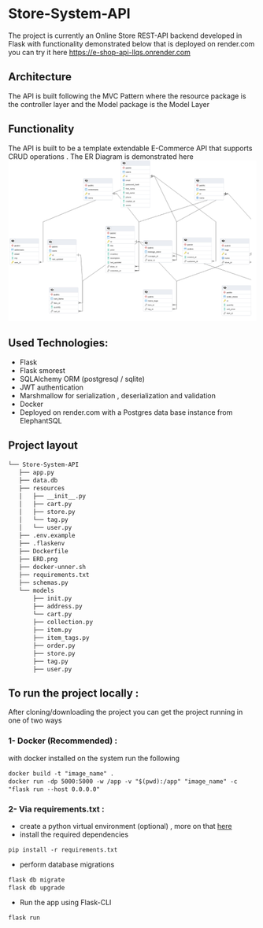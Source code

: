 # Store-System-API

The project is currently an Online Store REST-API backend developed in Flask with functionality demonstrated below that is deployed on render.com you can try it here https://e-shop-api-llqs.onrender.com

## Architecture
The API is built following the MVC Pattern where the resource package is the controller layer and the Model package is the Model Layer 

## Functionality
The API is built to be a template extendable E-Commerce API that supports CRUD operations . The ER Diagram is demonstrated here 
![ERD](https://github.com/AI091/Store-System-API/blob/master/ERD.png)

## Used Technologies: 
- Flask 
- Flask smorest 
- SQLAlchemy ORM (postgresql / sqlite)
- JWT authentication 
- Marshmallow for serialization , deserialization and validation 
- Docker 
- Deployed on render.com with a Postgres data base instance from ElephantSQL 

## Project layout 
```
└── Store-System-API
   ├── app.py
   ├── data.db
   ├── resources
   │   ├── __init__.py
   │   ├── cart.py
   │   ├── store.py	
   │   └── tag.py
   │   └── user.py
   ├── .env.example
   ├── .flaskenv
   ├── Dockerfile
   ├── ERD.png
   ├── docker-unner.sh
   ├── requirements.txt
   ├── schemas.py
   └── models
       ├── init.py
       ├── address.py
       └── cart.py
       ├── collection.py
       ├── item.py
       ├── item_tags.py
       ├── order.py
       ├── store.py
       ├── tag.py
       ├── user.py
```



## To run the project locally : 
After cloning/downloading the project you can get the project running in one of two ways  
### 1- Docker (Recommended) : 
with docker installed on the system run the following 
```
docker build -t "image_name" . 
docker run -dp 5000:5000 -w /app -v "$(pwd):/app" "image_name" -c "flask run --host 0.0.0.0"

```
### 2- Via requirements.txt : 
- create a python virtual environment (optional) , more on that [here](https://docs.python.org/3/library/venv.html)
- install the required dependencies
```
pip install -r requirements.txt
```
- perform database migrations 
```
flask db migrate
flask db upgrade
```
- Run the app using Flask-CLI 
``` 
flask run
```



